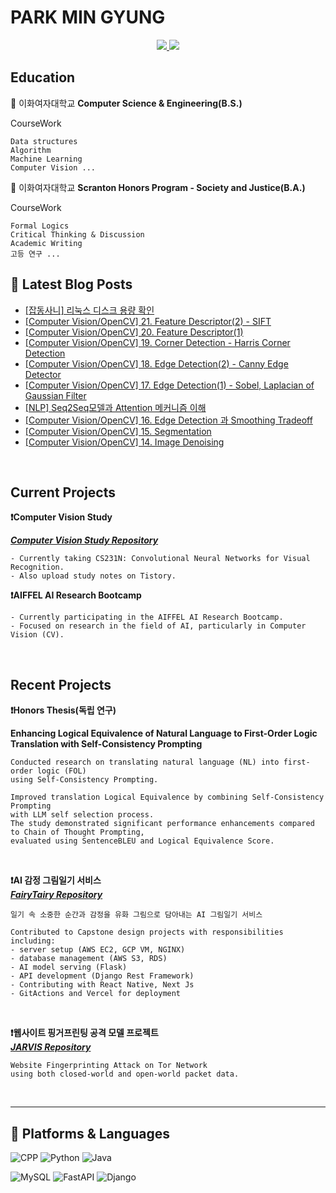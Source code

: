 # PARK MIN GYUNG

<div align=center> 
  <a href="mailto:m11ngyung3@gmail.com">
    <img src="https://img.shields.io/badge/m11ngyung3@gmail.com-EA4335?&logo=Gmail&logoColor=white&link=m11ngyung3@gmail.com"/>
  </a>
  <a href="https://he-kate1130.tistory.com/">
    <img src="https://img.shields.io/badge/KATE.log-000000?&logo=Tistory&logoColor=white"/>
  </a>
</div> 

## Education
🏫 이화여자대학교 **Computer Science & Engineering(B.S.)**  

CourseWork

    Data structures
    Algorithm
    Machine Learning
    Computer Vision ...

🏫 이화여자대학교 **Scranton Honors Program - Society and Justice(B.A.)**  

CourseWork

    Formal Logics
    Critical Thinking & Discussion
    Academic Writing
    고등 연구 ...

## 📕 Latest Blog Posts
<ul><li><a href='https://he-kate1130.tistory.com/152' target='_blank'>[잡동사니] 리눅스 디스크 용량 확인</a></li><li><a href='https://he-kate1130.tistory.com/151' target='_blank'>[Computer Vision/OpenCV] 21. Feature Descriptor(2) - SIFT</a></li><li><a href='https://he-kate1130.tistory.com/150' target='_blank'>[Computer Vision/OpenCV] 20. Feature Descriptor(1)</a></li><li><a href='https://he-kate1130.tistory.com/149' target='_blank'>[Computer Vision/OpenCV] 19. Corner Detection - Harris Corner Detection</a></li><li><a href='https://he-kate1130.tistory.com/148' target='_blank'>[Computer Vision/OpenCV] 18. Edge Detection(2) - Canny Edge Detector</a></li><li><a href='https://he-kate1130.tistory.com/147' target='_blank'>[Computer Vision/OpenCV] 17. Edge Detection(1) - Sobel, Laplacian of Gaussian Filter</a></li><li><a href='https://he-kate1130.tistory.com/146' target='_blank'>[NLP] Seq2Seq모델과 Attention 메커니즘 이해</a></li><li><a href='https://he-kate1130.tistory.com/145' target='_blank'>[Computer Vision/OpenCV] 16. Edge Detection 과 Smoothing Tradeoff</a></li><li><a href='https://he-kate1130.tistory.com/144' target='_blank'>[Computer Vision/OpenCV] 15. Segmentation</a></li><li><a href='https://he-kate1130.tistory.com/143' target='_blank'>[Computer Vision/OpenCV] 14. Image Denoising</a></li></ul>
<br/>

## Current Projects

**❗Computer Vision Study**

***[Computer Vision Study Repository](https://github.com/mingyung-park/CV_Study)***  

    - Currently taking CS231N: Convolutional Neural Networks for Visual Recognition.
    - Also upload study notes on Tistory.


**❗AIFFEL AI Research Bootcamp**

    - Currently participating in the AIFFEL AI Research Bootcamp.
    - Focused on research in the field of AI, particularly in Computer Vision (CV).


<br/>

## Recent Projects

**❗Honors Thesis(독립 연구)**

**Enhancing Logical Equivalence of Natural Language to First-Order Logic Translation with Self-Consistency Prompting**  

    Conducted research on translating natural language (NL) into first-order logic (FOL) 
    using Self-Consistency Prompting. 

    Improved translation Logical Equivalence by combining Self-Consistency Prompting 
    with LLM self selection process. 
    The study demonstrated significant performance enhancements compared to Chain of Thought Prompting, 
    evaluated using SentenceBLEU and Logical Equivalence Score.

<br/>

**❗AI 감정 그림일기 서비스**  
***[FairyTairy Repository](https://github.com/mingyung-park/Fairy-Taiary)***  

    일기 속 소중한 순간과 감정을 유화 그림으로 담아내는 AI 그림일기 서비스
    
    Contributed to Capstone design projects with responsibilities including:
    - server setup (AWS EC2, GCP VM, NGINX)
    - database management (AWS S3, RDS)
    - AI model serving (Flask)
    - API development (Django Rest Framework)
    - Contributing with React Native, Next Js
    - GitActions and Vercel for deployment

<br/>

**❗웹사이트 핑거프린팅 공격 모델 프로젝트**  
***[JARVIS Repository](https://github.com/ZERO-black/2023-2ML-Team-JARVIS)***  

    Website Fingerprinting Attack on Tor Network 
    using both closed-world and open-world packet data.

<br/>

---

## 💪 Platforms & Languages

![CPP](https://img.shields.io/badge/C++-00599C.svg?&logo=c%2B%2B&logoColor=white)
![Python](https://img.shields.io/badge/Python-3776AB.svg?&logo=Python&logoColor=white)
![Java](https://img.shields.io/badge/Java-007396.svg?&logo=OpenJDK&logoColor=white)

![MySQL](https://img.shields.io/badge/MySQL-4479A1.svg?&logo=MySQL&logoColor=white)
![FastAPI](https://img.shields.io/badge/FastAPI-009688.svg?&logo=FastAPI&logoColor=white)
![Django](https://img.shields.io/badge/Django-092E20.svg?&logo=Django&logoColor=white)

